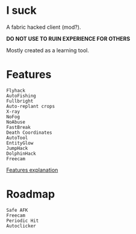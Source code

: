# I suck
A fabric hacked client (mod?). 

**DO NOT USE TO RUIN EXPERIENCE FOR OTHERS**

Mostly created as a learning tool.

# Features
```
Flyhack
AutoFishing
Fullbright
Auto-replant crops
X-ray
NoFog
NoAbuse
FastBreak
Death Coordinates
AutoTool
EntityGlow
JumpHack
DolphinHack
Freecam
```
[Features explanation](https://github.com/AI-nsley69/i-suck/blob/1.19/FEATURES.md)

# Roadmap
```
Safe AFK
Freecam
Periodic Hit
Autoclicker
```
